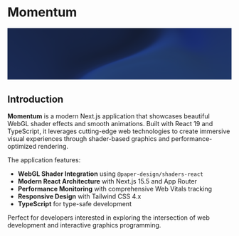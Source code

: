 # Momentum

![Momentum Banner](public/git/banner.png)

## Introduction

**Momentum** is a modern Next.js application that showcases beautiful WebGL shader effects and smooth animations. Built with React 19 and TypeScript, it leverages cutting-edge web technologies to create immersive visual experiences through shader-based graphics and performance-optimized rendering.

The application features:

- **WebGL Shader Integration** using `@paper-design/shaders-react`
- **Modern React Architecture** with Next.js 15.5 and App Router
- **Performance Monitoring** with comprehensive Web Vitals tracking
- **Responsive Design** with Tailwind CSS 4.x
- **TypeScript** for type-safe development

Perfect for developers interested in exploring the intersection of web development and interactive graphics programming.
